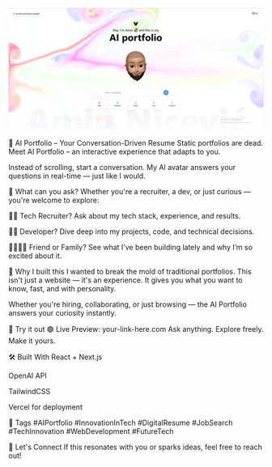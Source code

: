 ![AI Portfolio Preview](assets/readme-photo.png)

🧠 AI Portfolio – Your Conversation-Driven Resume
Static portfolios are dead.
Meet AI Portfolio – an interactive experience that adapts to you.

Instead of scrolling, start a conversation.
My AI avatar answers your questions in real-time — just like I would.

💬 What can you ask?
Whether you're a recruiter, a dev, or just curious — you're welcome to explore:

🧑‍💼 Tech Recruiter?
Ask about my tech stack, experience, and results.

👨‍💻 Developer?
Dive deep into my projects, code, and technical decisions.

👨‍👩‍👧‍👦 Friend or Family?
See what I’ve been building lately and why I’m so excited about it.

🚀 Why I built this
I wanted to break the mold of traditional portfolios.
This isn't just a website — it's an experience.
It gives you what you want to know, fast, and with personality.

Whether you're hiring, collaborating, or just browsing — the AI Portfolio answers your curiosity instantly.

🔗 Try it out
🟢 Live Preview: your-link-here.com
Ask anything. Explore freely. Make it yours.

🛠️ Built With
React + Next.js

OpenAI API

TailwindCSS

Vercel for deployment

🔖 Tags
#AIPortfolio #InnovationInTech #DigitalResume #JobSearch #TechInnovation #WebDevelopment #FutureTech

👋 Let's Connect
If this resonates with you or sparks ideas, feel free to reach out!

